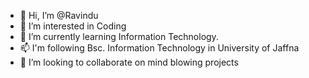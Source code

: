 - 👋 Hi, I’m @Ravindu
- 👀 I’m interested in Coding
- 🌱 I’m currently learning Information Technology.
- 📫 I'm following Bsc. Information Technology in University of Jaffna
- 💞️ I’m looking to collaborate on mind blowing projects

<!---
Ravindu156/Ravindu156 is a ✨ special ✨ repository because its `README.md` (this file) appears on your GitHub profile.
You can click the Preview link to take a look at your changes.
--->
